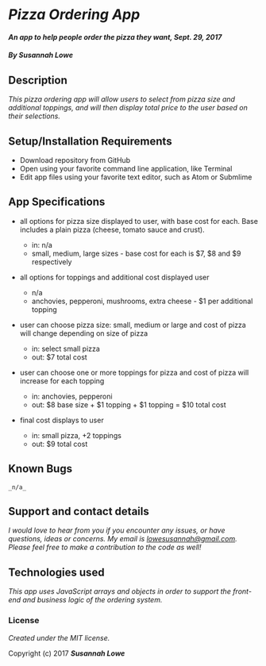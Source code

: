 # _Pizza Ordering App_

#### _An app to help people order the pizza they want, Sept. 29, 2017_

#### _**By Susannah Lowe**_

## Description

 _This pizza ordering app will allow users to select from pizza size and additional toppings, and will then display total price to the user based on their selections._

## Setup/Installation Requirements
  * Download repository from GitHub
  * Open using your favorite command line application, like Terminal
  * Edit app files using your favorite text editor, such as Atom or Submlime

## App Specifications
  * all options for pizza size displayed to user, with base cost for each. Base includes a plain pizza (cheese, tomato sauce and crust).
    * in: n/a
    * small, medium, large sizes - base cost for each is $7, $8 and $9 respectively
  * all options for toppings and additional cost displayed user
    * n/a
    * anchovies, pepperoni, mushrooms, extra cheese - $1 per additional topping

  * user can choose pizza size: small, medium or large and cost of pizza will change depending on size of pizza
    * in: select small pizza
    * out: $7 total cost

  * user can choose one or more toppings for pizza and cost of pizza will increase for each topping
    * in: anchovies, pepperoni
    * out: $8 base size + $1 topping + $1 topping = $10 total cost

  * final cost displays to user
    * in: small pizza, +2 toppings
    * out: $9 total cost

## Known Bugs
    _n/a_

## Support and contact details
   _I would love to hear from you if you encounter any issues, or have questions, ideas or concerns. My email is lowesusannah@gmail.com. Please feel free to make a contribution to the code as well!_

## Technologies used
  _This app uses JavaScript arrays and objects in order to support the front-end and business logic of the ordering system._

### License
*Created under the MIT license.*

Copyright (c) 2017 **_Susannah Lowe_**
